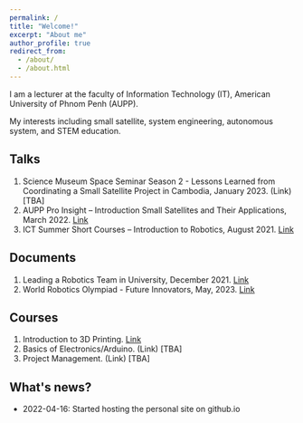```yaml
---
permalink: /
title: "Welcome!"
excerpt: "About me"
author_profile: true
redirect_from: 
  - /about/
  - /about.html
---
```


I am a lecturer at the faculty of Information Technology (IT), American University of Phnom Penh (AUPP). 

My interests including small satellite, system engineering, autonomous system, and STEM education.

Talks
-----
1.	Science Museum Space Seminar Season 2 - Lessons Learned from Coordinating a Small Satellite Project in Cambodia, January 2023. (Link)[TBA]
2.	AUPP Pro Insight – Introduction Small Satellites and Their Applications, March 2022. [Link](https://morokotsakal.github.io/api-smallsat/)
3.	ICT Summer Short Courses – Introduction to Robotics, August 2021. [Link](https://morokotsakal.github.io/intro-robotics/)

Documents
-----
1. Leading a Robotics Team in University, December 2021. [Link](https://morokotsakal.github.io/robotics-se/)
2. World Robotics Olympiad - Future Innovators, May, 2023. [Link](https://morokotsakal.github.io/wro-fi-kh/)

Courses
-----
1. Introduction to 3D Printing. [Link](https://morokotsakal.github.io/intro-3d-printing/)
2. Basics of Electronics/Arduino. (Link) [TBA]
3. Project Management. (Link) [TBA]

What's news?
------
- 2022-04-16: Started hosting the personal site on github.io
